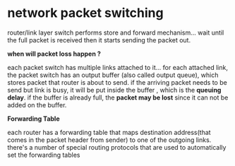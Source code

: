 # network packet switching

router/link layer switch performs store and forward mechanism... wait until the full packet is received then it starts sending the packet out.

**when will packet loss happen ?**

each packet switch has multiple links attached to it... for each attached link, the packet switch has an output buffer \(also called output queue\), which stores packet that router is about to send. if the arriving packet needs to be send but link is busy, it will be put inside the buffer , which is the **queuing delay**. if the buffer is already full, the **packet may be lost** since it can not be added on the buffer. 

**Forwarding Table** 

each router has a forwarding table that maps destination address\(that comes in the packet header from sender\) to one of the outgoing links.  there's a number of special routing protocols that are used to automatically set the forwarding tables 

